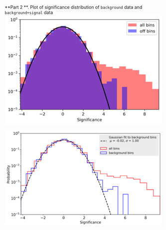 **Part 2 **. Plot of significance distribution of `background` data and `background+signal` data
![image](https://github.com/skumarudel/DSPS_SKumar/blob/master/HW6/OriginalImage.png)


![image](https://github.com/skumarudel/DSPS_SKumar/blob/master/HW6/ModifiedImage.png)


